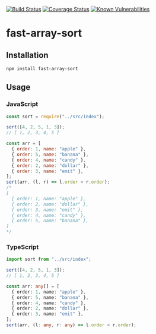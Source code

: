 [![Build Status](https://travis-ci.org/noasax/fast-array-sort.svg?branch=master)](https://travis-ci.org/noasax/fast-array-sort)
[![Coverage Status](https://coveralls.io/repos/github/noasax/fast-array-sort/badge.svg?branch=master)](https://coveralls.io/github/noasax/fast-array-sort?branch=master)
[![Known Vulnerabilities](https://snyk.io/test/github/noasax/fast-array-sort/badge.svg?targetFile=package.json)](https://snyk.io/test/github/noasax/fast-array-sort?targetFile=package.json)

# fast-array-sort

## Installation

```bash
npm install fast-array-sort
```

## Usage

### JavaScript

```javascript
const sort = require("../src/index");

sort([4, 2, 5, 1, 3]);
// [ 1, 2, 3, 4, 5 ]

const arr = [
  { order: 1, name: "apple" },
  { order: 5, name: "banana" },
  { order: 4, name: "candy" },
  { order: 2, name: "dollar" },
  { order: 3, name: "emit" },
];
sort(arr, (l, r) => l.order < r.order);
/*
[
  { order: 1, name: "apple" },
  { order: 2, name: "dollar" },
  { order: 3, name: "emit" },
  { order: 4, name: "candy" },
  { order: 5, name: "banana" },
]
*/
```

### TypeScript

```typescript
import sort from "../src/index";

sort([4, 2, 5, 1, 3]);
// [ 1, 2, 3, 4, 5 ]

const arr: any[] = [
  { order: 1, name: "apple" },
  { order: 5, name: "banana" },
  { order: 4, name: "candy" },
  { order: 2, name: "dollar" },
  { order: 3, name: "emit" },
];
sort(arr, (l: any, r: any) => l.order < r.order);
```
